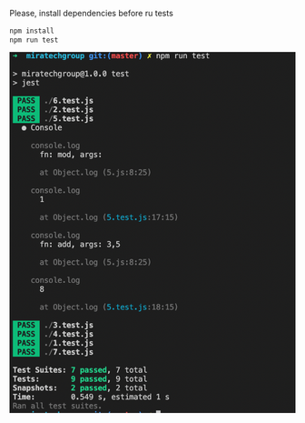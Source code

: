Please, install dependencies before ru tests

```
npm install
npm run test
```

![image](https://github.com/tiagat/miratechgroup/blob/main/screenshots/Screenshot%202022-08-02%20at%2020.24.55.png)

